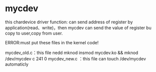# mycdev
this chardevice driver function:
can send address of register by application(read、write)，then mycdev can send the value of register bu copy to user,copy from user.

ERROR:must put these files in the kernel code!

mycdev_old.c：this file  nedd    mknod  insmod mycdev.ko  &&   mknod /dev/mycdev c 241 0
mycdev_new.c  ：this file can touch /dev/mycdev automaticly
